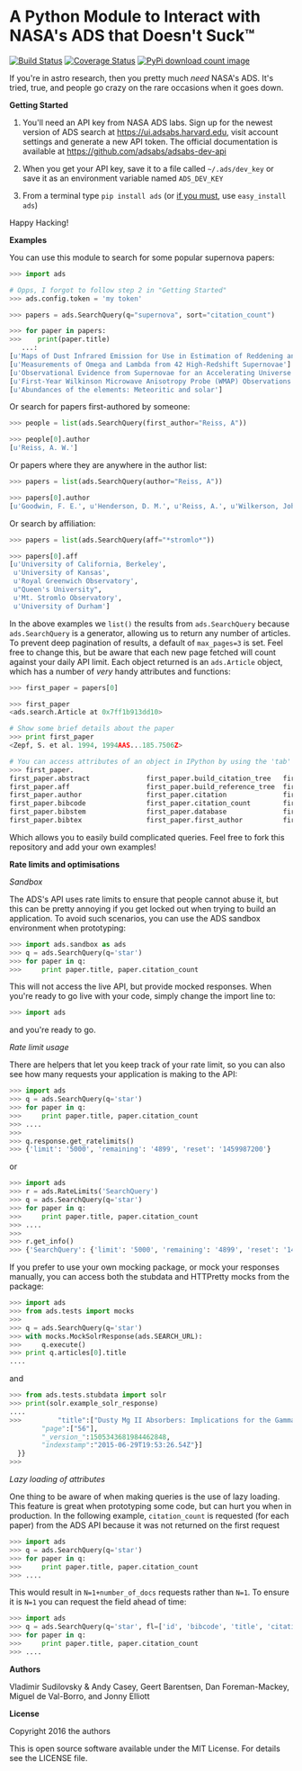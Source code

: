 **A Python Module to Interact with NASA's ADS that Doesn't Suck™**
==================================================================

[![Build Status](http://img.shields.io/travis/andycasey/ads.svg?branch-master)](https://travis-ci.org/andycasey/ads) [![Coverage Status](https://coveralls.io/repos/github/andycasey/ads/badge.svg?branch=master)](https://coveralls.io/github/andycasey/ads?branch=master) [![PyPi download count image](http://img.shields.io/pypi/dm/ads.svg)](https://pypi.python.org/pypi/ads/)

If you're in astro research, then you pretty much _need_ NASA's ADS. It's tried, true, and people go crazy on the rare occasions when it goes down.

**Getting Started**

1. You'll need an API key from NASA ADS labs. Sign up for the newest version of ADS search at https://ui.adsabs.harvard.edu, visit account settings and generate a new API token. The official documentation is available at https://github.com/adsabs/adsabs-dev-api

2. When you get your API key, save it to a file called ``~/.ads/dev_key`` or save it as an environment variable named ``ADS_DEV_KEY``

3. From a terminal type ``pip install ads`` (or [if you must](https://stackoverflow.com/questions/3220404/why-use-pip-over-easy-install), use ``easy_install ads``)

Happy Hacking!


**Examples**

You can use this module to search for some popular supernova papers:
````python
>>> import ads

# Opps, I forgot to follow step 2 in "Getting Started"
>>> ads.config.token = 'my token'

>>> papers = ads.SearchQuery(q="supernova", sort="citation_count")

>>> for paper in papers:
>>>    print(paper.title)
   ...:
[u'Maps of Dust Infrared Emission for Use in Estimation of Reddening and Cosmic Microwave Background Radiation Foregrounds']
[u'Measurements of Omega and Lambda from 42 High-Redshift Supernovae']
[u'Observational Evidence from Supernovae for an Accelerating Universe and a Cosmological Constant']
[u'First-Year Wilkinson Microwave Anisotropy Probe (WMAP) Observations: Determination of Cosmological Parameters']
[u'Abundances of the elements: Meteoritic and solar']
````

Or search for papers first-authored by someone:
````python
>>> people = list(ads.SearchQuery(first_author="Reiss, A"))

>>> people[0].author
[u'Reiss, A. W.']
````

Or papers where they are anywhere in the author list:
````python
>>> papers = list(ads.SearchQuery(author="Reiss, A"))

>>> papers[0].author
[u'Goodwin, F. E.', u'Henderson, D. M.', u'Reiss, A.', u'Wilkerson, John L.']
````

Or search by affiliation:
````python
>>> papers = list(ads.SearchQuery(aff="*stromlo*"))

>>> papers[0].aff
[u'University of California, Berkeley',
 u'University of Kansas',
 u'Royal Greenwich Observatory',
 u"Queen's University",
 u'Mt. Stromlo Observatory',
 u'University of Durham']
````

In the above examples we `list()` the results from `ads.SearchQuery` because `ads.SearchQuery` is a generator, allowing us to return any number of articles. 
To prevent deep pagination of results, a default of `max_pages=3` is set. 
Feel free to change this, but be aware that each new page fetched will count against your daily API limit. 
Each object returned is an ````ads.Article```` object, which has a number of *very* handy attributes and functions:

````python
>>> first_paper = papers[0]

>>> first_paper
<ads.search.Article at 0x7ff1b913dd10>

# Show some brief details about the paper
>>> print first_paper
<Zepf, S. et al. 1994, 1994AAS...185.7506Z>

# You can access attributes of an object in IPython by using the 'tab' button:
>>> first_paper.
first_paper.abstract              first_paper.build_citation_tree   first_paper.first_author_norm     first_paper.keys                  first_paper.pubdate
first_paper.aff                   first_paper.build_reference_tree  first_paper.id                    first_paper.keyword               first_paper.read_count
first_paper.author                first_paper.citation              first_paper.identifier            first_paper.metrics               first_paper.reference
first_paper.bibcode               first_paper.citation_count        first_paper.issue                 first_paper.page                  first_paper.title
first_paper.bibstem               first_paper.database              first_paper.items                 first_paper.property              first_paper.volume
first_paper.bibtex                first_paper.first_author          first_paper.iteritems             first_paper.pub                   first_paper.year
````

Which allows you to easily build complicated queries. Feel free to fork this repository and add your own examples!

**Rate limits and optimisations**

*Sandbox*

The ADS's API uses rate limits to ensure that people cannot abuse it, but this can be pretty annoying if you get locked out when trying to build an application. To avoid such scenarios, you can use the ADS sandbox environment when prototyping:

```python
>>> import ads.sandbox as ads
>>> q = ads.SearchQuery(q='star')
>>> for paper in q:
>>>     print paper.title, paper.citation_count
```

This will not access the live API, but provide mocked responses. When you're ready to go live with your code, simply change the import line to:
```python
>>> import ads
```

and you're ready to go.

*Rate limit usage*

There are helpers that let you keep track of your rate limit, so you can also see how many requests your application is making to the API:

```python
>>> import ads
>>> q = ads.SearchQuery(q='star')
>>> for paper in q:
>>>     print paper.title, paper.citation_count
>>> ....
>>>
>>> q.response.get_ratelimits()
>>> {'limit': '5000', 'remaining': '4899', 'reset': '1459987200'}
```

or

```python
>>> import ads
>>> r = ads.RateLimits('SearchQuery')
>>> q = ads.SearchQuery(q='star')
>>> for paper in q:
>>>     print paper.title, paper.citation_count
>>> ....
>>>
>>> r.get_info()
>>> {'SearchQuery': {'limit': '5000', 'remaining': '4899', 'reset': '1459987200'}}
```

If you prefer to use your own mocking package, or mock your responses manually, you can access both the stubdata and HTTPretty mocks from the package:
```python
>>> import ads
>>> from ads.tests import mocks
>>>
>>> q = ads.SearchQuery(q='star')
>>> with mocks.MockSolrResponse(ads.SEARCH_URL):
>>>     q.execute()
>>> print q.articles[0].title
....
```

and
```python
>>> from ads.tests.stubdata import solr
>>> print(solr.example_solr_response)
....
>>>         "title":["Dusty Mg II Absorbers: Implications for the Gamma-ray Burst/Quasar Incidence Discrepancy"],
        "page":["56"],
        "_version_":1505343681984462848,
        "indexstamp":"2015-06-29T19:53:26.54Z"}]
  }}
>>>
  ```

*Lazy loading of attributes*

One thing to be aware of when making queries is the use of lazy loading. This feature is great when prototyping some code, but can hurt you when in production. In the following example, `citation_count` is requested (for each paper) from the ADS API because it was not returned on the first request


```python
>>> import ads
>>> q = ads.SearchQuery(q='star')
>>> for paper in q:
>>>     print paper.title, paper.citation_count
>>> ....
```

This would result in `N=1+number_of_docs` requests rather than `N=1`. To ensure it is `N=1` you can request the field ahead of time:

```python
>>> import ads
>>> q = ads.SearchQuery(q='star', fl=['id', 'bibcode', 'title', 'citation_count'])
>>> for paper in q:
>>>     print paper.title, paper.citation_count
>>> ....
```

**Authors**

Vladimir Sudilovsky & Andy Casey, Geert Barentsen, Dan Foreman-Mackey, Miguel de Val-Borro, and Jonny Elliott

**License**

Copyright 2016 the authors

This is open source software available under the MIT License. For details see the LICENSE file.
